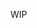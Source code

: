 

WIP

<!-- The build step injects the host's user id into the user of the container, such that the volume mounted doesn't have permission issues. This ensures that the local devcontainer has identical permissions as the CI runner. -->



